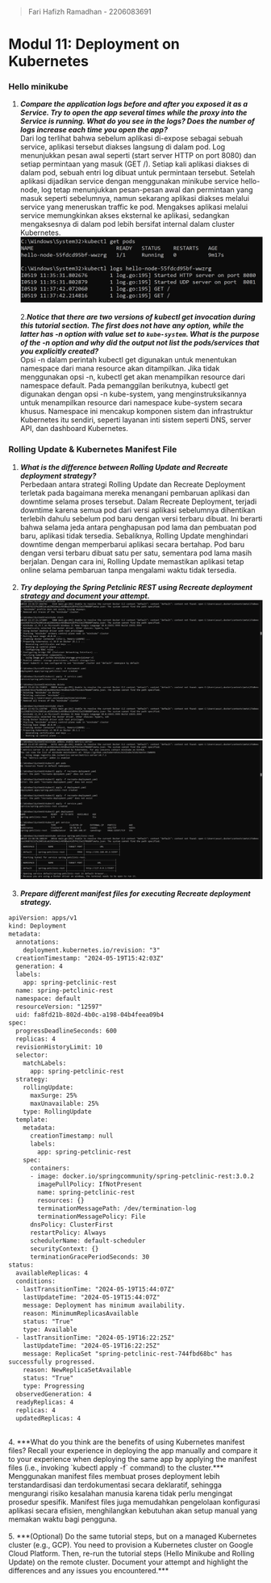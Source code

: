 > Fari Hafizh Ramadhan - 2206083691

# Modul 11: Deployment on Kubernetes

### Hello minikube
1. ***Compare the application logs before and after you exposed it as a Service. Try to open the app several times while the proxy into the Service is running. What do you see in the logs? Does the number of logs increase each time you open the app?***<br>
Dari log terlihat bahwa sebelum aplikasi di-expose sebagai sebuah service, aplikasi tersebut diakses langsung di dalam pod. Log menunjukkan pesan awal seperti (start server HTTP on port 8080) dan setiap permintaan yang masuk (GET /). Setiap kali aplikasi diakses di dalam pod, sebuah entri log dibuat untuk permintaan tersebut. Setelah aplikasi dijadikan service dengan menggunakan minikube service hello-node, log tetap menunjukkan pesan-pesan awal dan permintaan yang masuk seperti sebelumnya, namun sekarang aplikasi diakses melalui service yang meneruskan traffic ke pod. Mengakses aplikasi melalui service memungkinkan akses eksternal ke aplikasi, sedangkan mengaksesnya di dalam pod lebih bersifat internal dalam cluster Kubernetes.
![HelloMinikube](img/hellominikube.jpg)
<br><br>
2.***Notice that there are two versions of kubectl get invocation during this tutorial section. The first does not have any option, while the latter has -n option with value set to `kube-system`. What is the purpose of the -n option and why did the output not list the pods/services that you explicitly created?***<br>
Opsi -n dalam perintah kubectl get digunakan untuk menentukan namespace dari mana resource akan ditampilkan. Jika tidak menggunakan opsi -n, kubectl get akan menampilkan resource dari namespace default. Pada pemanggilan berikutnya, kubectl get digunakan dengan opsi -n kube-system, yang menginstruksikannya untuk menampilkan resource dari namespace kube-system secara khusus. Namespace ini mencakup komponen sistem dan infrastruktur Kubernetes itu sendiri, seperti layanan inti sistem seperti DNS, server API, dan dashboard Kubernetes.

### Rolling Update & Kubernetes Manifest File
1. ***What is the difference between Rolling Update and Recreate deployment strategy?***<br>
Perbedaan antara strategi Rolling Update dan Recreate Deployment terletak pada bagaimana mereka menangani pembaruan aplikasi dan downtime selama proses tersebut. Dalam Recreate Deployment, terjadi downtime karena semua pod dari versi aplikasi sebelumnya dihentikan terlebih dahulu sebelum pod baru dengan versi terbaru dibuat. Ini berarti bahwa selama jeda antara penghapusan pod lama dan pembuatan pod baru, aplikasi tidak tersedia. Sebaliknya, Rolling Update menghindari downtime dengan memperbarui aplikasi secara bertahap. Pod baru dengan versi terbaru dibuat satu per satu, sementara pod lama masih berjalan. Dengan cara ini, Rolling Update memastikan aplikasi tetap online selama pembaruan tanpa mengalami waktu tidak tersedia.
<br><br>
2. ***Try deploying the Spring Petclinic REST using Recreate deployment strategy and document your attempt.***
![rollingupdate](img/rollingupdate1.jpg)
![rollingupdate2](img/rollingupdate2.jpg)
<br><br>
3. ***Prepare different manifest files for executing Recreate deployment strategy.***<br>
```
apiVersion: apps/v1
kind: Deployment
metadata:
  annotations:
    deployment.kubernetes.io/revision: "3"
  creationTimestamp: "2024-05-19T15:42:03Z"
  generation: 4
  labels:
    app: spring-petclinic-rest
  name: spring-petclinic-rest
  namespace: default
  resourceVersion: "12597"
  uid: fa8fd21b-802d-4b0c-a198-04b4feea09b4
spec:
  progressDeadlineSeconds: 600
  replicas: 4
  revisionHistoryLimit: 10
  selector:
    matchLabels:
      app: spring-petclinic-rest
  strategy:
    rollingUpdate:
      maxSurge: 25%
      maxUnavailable: 25%
    type: RollingUpdate
  template:
    metadata:
      creationTimestamp: null
      labels:
        app: spring-petclinic-rest
    spec:
      containers:
      - image: docker.io/springcommunity/spring-petclinic-rest:3.0.2
        imagePullPolicy: IfNotPresent
        name: spring-petclinic-rest
        resources: {}
        terminationMessagePath: /dev/termination-log
        terminationMessagePolicy: File
      dnsPolicy: ClusterFirst
      restartPolicy: Always
      schedulerName: default-scheduler
      securityContext: {}
      terminationGracePeriodSeconds: 30
status:
  availableReplicas: 4
  conditions:
  - lastTransitionTime: "2024-05-19T15:44:07Z"
    lastUpdateTime: "2024-05-19T15:44:07Z"
    message: Deployment has minimum availability.
    reason: MinimumReplicasAvailable
    status: "True"
    type: Available
  - lastTransitionTime: "2024-05-19T16:22:25Z"
    lastUpdateTime: "2024-05-19T16:22:25Z"
    message: ReplicaSet "spring-petclinic-rest-744fbd68bc" has successfully progressed.
    reason: NewReplicaSetAvailable
    status: "True"
    type: Progressing
  observedGeneration: 4
  readyReplicas: 4
  replicas: 4
  updatedReplicas: 4
```
<br>
4. ***What do you think are the benefits of using Kubernetes manifest files? Recall your experience in deploying the app manually and compare it to your experience when deploying the same app by applying the manifest files (i.e., invoking `kubectl apply -f` command) to the cluster.***<br>
Menggunakan manifest files membuat proses deployment lebih terstandardisasi dan terdokumentasi secara deklaratif, sehingga mengurangi risiko kesalahan manusia karena tidak perlu mengingat prosedur spesifik. Manifest files juga memudahkan pengelolaan konfigurasi aplikasi secara efisien, menghilangkan kebutuhan akan setup manual yang memakan waktu bagi pengguna.
<br><br>
5. ***(Optional) Do the same tutorial steps, but on a managed Kubernetes cluster (e.g., GCP). You need to provision a Kubernetes cluster on Google Cloud Platform. Then, re-run the tutorial steps (Hello Minikube and Rolling Update) on the remote cluster. Document your attempt and highlight the differences and any issues you encountered.***